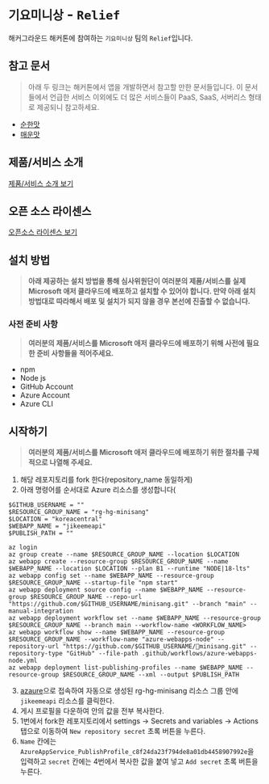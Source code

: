 # `기요미니상` - `Relief`

해커그라운드 해커톤에 참여하는 `기요미니상` 팀의 `Relief`입니다.

## 참고 문서

> 아래 두 링크는 해커톤에서 앱을 개발하면서 참고할 만한 문서들입니다. 이 문서들에서 언급한 서비스 이외에도 더 많은 서비스들이 PaaS, SaaS, 서버리스 형태로 제공되니 참고하세요.

- [순한맛](./REFERENCES_BASIC.md)
- [매운맛](./REFERENCES_ADVANCED.md)

## 제품/서비스 소개

<!-- 아래 링크는 지우지 마세요 -->
[제품/서비스 소개 보기](TOPIC.md)
<!-- 위 링크는 지우지 마세요 -->

## 오픈 소스 라이센스

<!-- 아래 링크는 지우지 마세요 -->
[오픈소스 라이센스 보기](./LICENSE)
<!-- 위 링크는 지우지 마세요 -->

## 설치 방법

> **아래 제공하는 설치 방법을 통해 심사위원단이 여러분의 제품/서비스를 실제 Microsoft 애저 클라우드에 배포하고 설치할 수 있어야 합니다. 만약 아래 설치 방법대로 따라해서 배포 및 설치가 되지 않을 경우 본선에 진출할 수 없습니다.**

### 사전 준비 사항

> **여러분의 제품/서비스를 Microsoft 애저 클라우드에 배포하기 위해 사전에 필요한 준비 사항들을 적어주세요.**
 - npm
 - Node js
 - GitHub Account
 - Azure Account
 - Azure CLI

## 시작하기

> **여러분의 제품/서비스를 Microsoft 애저 클라우드에 배포하기 위한 절차를 구체적으로 나열해 주세요.**
 1. 해당 레포지토리를 fork 한다(repository_name 동일하게)
 2. 아래 명령어를 순서대로 Azure 리소스를 생성합니다(
```
$GITHUB_USERNAME = ""
$RESOURCE_GROUP_NAME = "rg-hg-minisang"
$LOCATION = "koreacentral"
$WEBAPP_NAME = "jikeemeapi"
$PUBLISH_PATH = ""

az login
az group create --name $RESOURCE_GROUP_NAME --location $LOCATION
az webapp create --resource-group $RESOURCE_GROUP_NAME --name $WEBAPP_NAME --location $LOCATION --plan B1 --runtime "NODE|18-lts"
az webapp config set --name $WEBAPP_NAME --resource-group $RESOURCE_GROUP_NAME --startup-file "npm start"
az webapp deployment source config --name $WEBAPP_NAME --resource-group $RESOURCE_GROUP_NAME --repo-url "https://github.com/$GITHUB_USERNAME/minisang.git" --branch "main" --manual-integration
az webapp deployment workflow set --name $WEBAPP_NAME --resource-group $RESOURCE_GROUP_NAME --branch main --workflow-name <WORKFLOW_NAME>
az webapp workflow show --name $WEBAPP_NAME --resource-group $RESOURCE_GROUP_NAME --workflow-name "azure-webapps-node" --repository-url "https://github.com/$GITHUB_USERNAME/minisang.git" --repository-type "GitHub" --file-path .github/workflows/azure-webapps-node.yml
az webapp deployment list-publishing-profiles --name $WEBAPP_NAME --resource-group $RESOURCE_GROUP_NAME --xml --output $PUBLISH_PATH
```
 3. [azaure](https://portal.azure.com)으로 접속하여 자동으로 생성된 rg-hg-minisang 리소스 그룹 안에 `jikeemeapi` 리소스를 클릭한다.
 4. 게시 프로필을 다운하여 안의 값을 전부 복사한다.
 5. 1번에서 fork한 레포지토리에서 settings -> Secrets and variables -> Actions 탭으로 이동하여 `New repository secret` 초록 버튼을 누른다.
 6. `Name` 칸에는 `AzureAppService_PublishProfile_c8f24da23f794de8a01db4458907992e`을 입력하고 `secret` 칸에는 4번에서 복사한 값을 붙여 넣고 `Add secret` 초록 버튼을 누른다.
